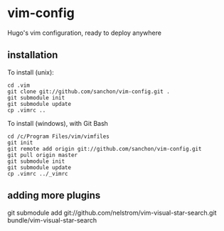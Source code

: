 vim-config
==========

Hugo's vim configuration, ready to deploy anywhere


installation
------------

To install (unix): 

    cd .vim
    git clone git://github.com/sanchon/vim-config.git .
    git submodule init
    git submodule update
    cp .vimrc ..



To install (windows), with Git Bash

    cd /c/Program Files/vim/vimfiles
    git init
    git remote add origin git://github.com/sanchon/vim-config.git 
    git pull origin master
    git submodule init
    git submodule update
    cp .vimrc ../_vimrc
   

adding more plugins
-------------------

  git submodule add git://github.com/nelstrom/vim-visual-star-search.git bundle/vim-visual-star-search
